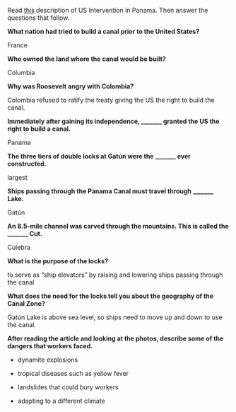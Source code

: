 Read [this](http://media.education2020.com.education2020.us/contentengine/Common//closereader/SOCIALSTUDIES/USII_U5_L4/3311-05-04-01-CR1.html) description of US Intervention in Panama. Then answer the questions that follow.

**What nation had tried to build a canal prior to the United States?**

France

**Who owned the land where the canal would be built?**

Columbia

**Why was Roosevelt angry with Colombia?**

Colombia refused to ratify the treaty giving the US the right to build the canal.

**Immediately after gaining its independence, _______ granted the US the right to build a canal.**

Panama

**The three tiers of double locks at Gatún were the _______ ever constructed.**

largest

**Ships passing through the Panama Canal must travel through _______ Lake.**

Gatún

**An 8.5-mile channel was carved through the mountains. This is called the _______ Cut.**

Culebra

**What is the purpose of the locks?**

to serve as “ship elevators” by raising and lowering ships passing through the canal

**What does the need for the locks tell you about the geography of the Canal Zone?**

Gatún Lake is above sea level, so ships need to move up and down to use the canal.

**After reading the article and looking at the photos, describe some of the dangers that workers faced.**

- dynamite explosions

- tropical diseases such as yellow fever

- landslides that could bury workers

- adapting to a different climate
